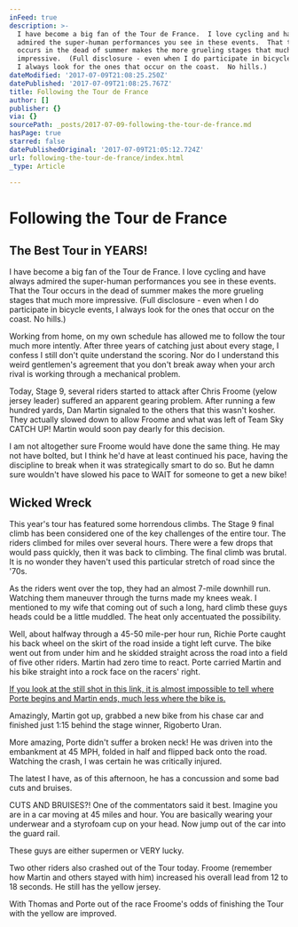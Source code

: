 ```yaml
---
inFeed: true
description: >-
  I have become a big fan of the Tour de France.  I love cycling and have always
  admired the super-human performances you see in these events.  That the Tour
  occurs in the dead of summer makes the more grueling stages that much more
  impressive.  (Full disclosure - even when I do participate in bicycle events,
  I always look for the ones that occur on the coast.  No hills.)
dateModified: '2017-07-09T21:08:25.250Z'
datePublished: '2017-07-09T21:08:25.767Z'
title: Following the Tour de France
author: []
publisher: {}
via: {}
sourcePath: _posts/2017-07-09-following-the-tour-de-france.md
hasPage: true
starred: false
datePublishedOriginal: '2017-07-09T21:05:12.724Z'
url: following-the-tour-de-france/index.html
_type: Article

---
```

# Following the Tour de France

## The Best Tour in YEARS!

I have become a big fan of the Tour de France. I love cycling and have always admired the super-human performances you see in these events. That the Tour occurs in the dead of summer makes the more grueling stages that much more impressive. (Full disclosure - even when I do participate in bicycle events, I always look for the ones that occur on the coast. No hills.)

Working from home, on my own schedule has allowed me to follow the tour much more intently. After three years of catching just about every stage, I confess I still don't quite understand the scoring. Nor do I understand this weird gentlemen's agreement that you don't break away when your arch rival is working through a mechanical problem.

Today, Stage 9, several riders started to attack after Chris Froome (yelow jersey leader) suffered an apparent gearing problem. After running a few hundred yards, Dan Martin signaled to the others that this wasn't kosher. They actually slowed down to allow Froome and what was left of Team Sky CATCH UP! Martin would soon pay dearly for this decision.

I am not altogether sure Froome would have done the same thing. He may not have bolted, but I think he'd have at least continued his pace, having the discipline to break when it was strategically smart to do so. But he damn sure wouldn't have slowed his pace to WAIT for someone to get a new bike!

## Wicked Wreck

This year's tour has featured some horrendous climbs. The Stage 9 final climb has been considered one of the key challenges of the entire tour. The riders climbed for miles over several hours. There were a few drops that would pass quickly, then it was back to climbing. The final climb was brutal. It is no wonder they haven't used this particular stretch of road since the '70s. 

As the riders went over the top, they had an almost 7-mile downhill run. Watching them maneuver through the turns made my knees weak. I mentioned to my wife that coming out of such a long, hard climb these guys heads could be a little muddled. The heat only accentuated the possibility.

Well, about halfway through a 45-50 mile-per hour run, Richie Porte caught his back wheel on the skirt of the road inside a tight left curve. The bike went out from under him and he skidded straight across the road into a field of five other riders. Martin had zero time to react. Porte carried Martin and his bike straight into a rock face on the racers' right. 

[If you look at the still shot in this link, it is almost impossible to tell where Porte begins and Martin ends, much less where the bike is.][0]

Amazingly, Martin got up, grabbed a new bike from his chase car and finished just 1:15 behind the stage winner, Rigoberto Uran.

More amazing, Porte didn't suffer a broken neck! He was driven into the embankment at 45 MPH, folded in half and flipped back onto the road. Watching the crash, I was certain he was critically injured.

The latest I have, as of this afternoon, he has a concussion and some bad cuts and bruises. 

CUTS AND BRUISES?! One of the commentators said it best. Imagine you are in a car moving at 45 miles and hour. You are basically wearing your underwear and a styrofoam cup on your head. Now jump out of the car into the guard rail.

These guys are either supermen or VERY lucky.

Two other riders also crashed out of the Tour today. Froome (remember how Martin and others stayed with him) increased his overall lead from 12 to 18 seconds. He still has the yellow jersey.

With Thomas and Porte out of the race Froome's odds of finishing the Tour with the yellow are improved.

[0]: http://resources.entreprenutty.com/richie-porte-is-the-man-of-steel/